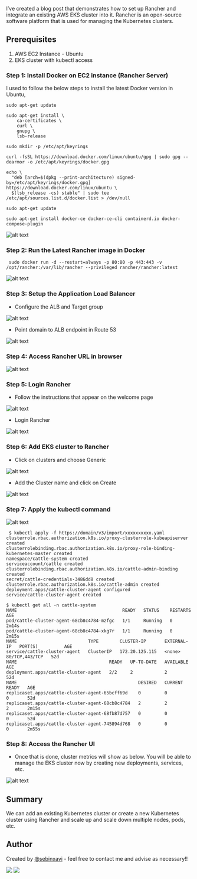 I’ve created a blog post that demonstrates how to set up Rancher and integrate an existing AWS EKS cluster into it. Rancher is an open-source software platform that is used for managing the Kubernetes clusters.

## Prerequisites

1. AWS EC2 Instance - Ubuntu
2. EKS cluster with kubectl access

### Step 1: Install Docker on EC2 instance (Rancher Server)

I used to follow the below steps to install the latest Docker version in Ubuntu,

~~~
sudo apt-get update
~~~
~~~
sudo apt-get install \
    ca-certificates \
    curl \
    gnupg \
    lsb-release
~~~
~~~
sudo mkdir -p /etc/apt/keyrings
~~~
~~~
curl -fsSL https://download.docker.com/linux/ubuntu/gpg | sudo gpg --dearmor -o /etc/apt/keyrings/docker.gpg
~~~
~~~
echo \
  "deb [arch=$(dpkg --print-architecture) signed-by=/etc/apt/keyrings/docker.gpg] https://download.docker.com/linux/ubuntu \
  $(lsb_release -cs) stable" | sudo tee /etc/apt/sources.list.d/docker.list > /dev/null
~~~
~~~
sudo apt-get update
~~~
~~~
sudo apt-get install docker-ce docker-ce-cli containerd.io docker-compose-plugin
~~~
![alt text](https://i.ibb.co/xFY5J74/Docker-Installation.png)

### Step 2: Run the Latest Rancher image in Docker
~~~
 sudo docker run -d --restart=always -p 80:80 -p 443:443 -v /opt/rancher:/var/lib/rancher --privileged rancher/rancher:latest
~~~
![alt text](https://i.ibb.co/n0GjYtq/Docker-Rancher.png)

### Step 3:  Setup the Application Load Balancer
- Configure the ALB and Target group

![alt text](https://i.ibb.co/GRzXT66/Target-Group.png)

- Point domain to ALB endpoint in Route 53

![alt text](https://i.ibb.co/BgppwHX/Route-53.png)

### Step 4: Access Rancher URL in browser
![alt text](https://i.ibb.co/1KFbkPN/Welcome-page-rancher.png)

### Step 5: Login Rancher 
- Follow the instructions that appear on the welcome page

![alt text](https://i.ibb.co/CnPhtYs/Rancher-Password.png)

- Login Rancher

![alt text](https://i.ibb.co/px3bnp2/Welcome-page-rancher-2.png)

### Step 6: Add EKS cluster to Rancher
- Click on clusters and choose Generic

![alt text](https://i.ibb.co/HpchZqw/Rancher-3.png)

- Add the Cluster name and click on Create

![alt text](https://i.ibb.co/YWZs5CY/Adding-Cluster-to-rancher.png)

### Step 7: Apply the kubectl command
![alt text](https://i.ibb.co/MMQ6zt9/kubectl-apply-rancher.png)
~~~
 $ kubectl apply -f https://domain/v3/import/xxxxxxxxxx.yaml
clusterrole.rbac.authorization.k8s.io/proxy-clusterrole-kubeapiserver created
clusterrolebinding.rbac.authorization.k8s.io/proxy-role-binding-kubernetes-master created
namespace/cattle-system created
serviceaccount/cattle created
clusterrolebinding.rbac.authorization.k8s.io/cattle-admin-binding created
secret/cattle-credentials-3486dd8 created
clusterrole.rbac.authorization.k8s.io/cattle-admin created
deployment.apps/cattle-cluster-agent configured
service/cattle-cluster-agent created
~~~
~~~
$ kubectl get all -n cattle-system
NAME                                        READY   STATUS    RESTARTS   AGE
pod/cattle-cluster-agent-68cb8c4784-mzfgc   1/1     Running   0          2m14s
pod/cattle-cluster-agent-68cb8c4784-xkg7r   1/1     Running   0          2m15s
NAME                           TYPE        CLUSTER-IP       EXTERNAL-IP   PORT(S)          AGE
service/cattle-cluster-agent   ClusterIP   172.20.125.115   <none>        80/TCP,443/TCP   52d
NAME                                   READY   UP-TO-DATE   AVAILABLE   AGE
deployment.apps/cattle-cluster-agent   2/2     2            2           52d
NAME                                              DESIRED   CURRENT   READY   AGE
replicaset.apps/cattle-cluster-agent-65bcff69d    0         0         0       52d
replicaset.apps/cattle-cluster-agent-68cb8c4784   2         2         2       2m15s
replicaset.apps/cattle-cluster-agent-68fb87d757   0         0         0       52d
replicaset.apps/cattle-cluster-agent-745894d768   0         0         0       2m55s
~~~

### Step 8: Access the Rancher UI
- Once that is done, cluster metrics will show as below. You will be able to manage the EKS cluster now by creating new deployments, services, etc.

![alt text](https://i.ibb.co/h8q9xnP/Cluster-Info.png)

## Summary
We can add an existing Kubernetes cluster or create a new Kubernetes cluster using Rancher and scale up and scale down multiple nodes, pods, etc.

## Author
Created by [@sebinxavi](https://www.linkedin.com/in/sebinxavi/) - feel free to contact me and advise as necessary!!

<a href="mailto:sebin.xavi1@gmail.com"><img src="https://img.shields.io/badge/-sebin.xavi1@gmail.com-D14836?style=flat&logo=Gmail&logoColor=white"/></a>
<a href="https://www.linkedin.com/in/sebinxavi"><img src="https://img.shields.io/badge/-Linkedin-blue"/></a>
